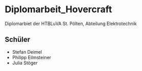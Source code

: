 # Diplomarbeit_Hovercraft
Diplomarbiet der HTBLuVA St. Pölten, Abteilung Elektrotechnik

## Schüler
* Stefan Deimel
* Philipp Eilmsteiner
* Julia Stöger
